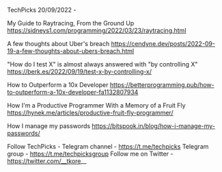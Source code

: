 TechPicks 20/09/2022 -

My Guide to Raytracing, From the Ground Up
https://sidneys1.com/programming/2022/03/23/raytracing.html

A few thoughts about Uber's breach
https://cendyne.dev/posts/2022-09-19-a-few-thoughts-about-ubers-breach.html

"How do I test X" is almost always answered with "by controlling X"
https://berk.es/2022/09/19/test-x-by-controlling-x/

How to Outperform a 10x Developer
https://betterprogramming.pub/how-to-outperform-a-10x-developer-fa1132807934

How I'm a Productive Programmer With a Memory of a Fruit Fly
https://hynek.me/articles/productive-fruit-fly-programmer/

How I manage my passwords
https://bitspook.in/blog/how-i-manage-my-passwords/

Follow TechPicks -
Telegram channel - https://t.me/techpicks
Telegram group - https://t.me/techpicksgroup
Follow me on Twitter - https://twitter.com/__tkore__